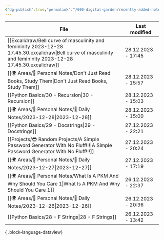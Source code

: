 ```yaml
---
{"dg-publish":true,"permalink":"/000-digital-garden/recently-added-notes/","dgPassFrontmatter":true,"noteIcon":"3","created":"2023-12-14T09:08:44.430+05:30","updated":"2023-12-14T09:12:52.432+05:30"}
---
```


| File                                                                                                                                                               | Last modified      |
| ------------------------------------------------------------------------------------------------------------------------------------------------------------------ | ------------------ |
| [[Excalidraw/Bell curve of masculinity and femininity 2023-12-28 17.45.30.excalidraw\|Bell curve of masculinity and femininity 2023-12-28 17.45.30.excalidraw]] | 28.12.2023 - 17:45 |
| [[🌍 Areas/📧 Personal Notes/Don't Just Read Books, Study Them\|Don't Just Read Books, Study Them]]                                                             | 28.12.2023 - 15:57 |
| [[Python Basics/30 - Recursion\|30 - Recursion]]                                                                                                                | 28.12.2023 - 15:03 |
| [[🌍 Areas/📧 Personal Notes/📓 Daily Notes/2023-12-28\|2023-12-28]]                                                                                            | 28.12.2023 - 15:00 |
| [[Python Basics/29 - Docstrings\|29 - Docstrings]]                                                                                                              | 27.12.2023 - 22:21 |
| [[Projects/😎 Random Projects/A Simple Password Generator With No Fluff!!!\|A Simple Password Generator With No Fluff!!!]]                                      | 27.12.2023 - 20:24 |
| [[🌍 Areas/📧 Personal Notes/📓 Daily Notes/2023-12-27\|2023-12-27]]                                                                                            | 27.12.2023 - 17:19 |
| [[🌍 Areas/📧 Personal Notes/What Is A PKM And Why Should You Care 1\|What Is A PKM And Why Should You Care 1]]                                                 | 26.12.2023 - 22:37 |
| [[🌍 Areas/📧 Personal Notes/📓 Daily Notes/2023-12-26\|2023-12-26]]                                                                                            | 26.12.2023 - 20:36 |
| [[Python Basics/28 - F Strings\|28 - F Strings]]                                                                                                                | 26.12.2023 - 13:42 |

{ .block-language-dataview}